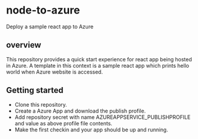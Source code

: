 # node-to-azure
Deploy a sample react app to Azure

## overview
This repository provides a quick start experience for react app being hosted in Azure. A template in this context is a sample react app which prints hello world when Azure website is accessed.

## Getting started
- Clone this repository.
- Create a Azure App and download the publish profile.
- Add repository secret with name AZUREAPPSERVICE_PUBLISHPROFILE and value as above profile file contents.
- Make the first checkin and your app should be up and running.
